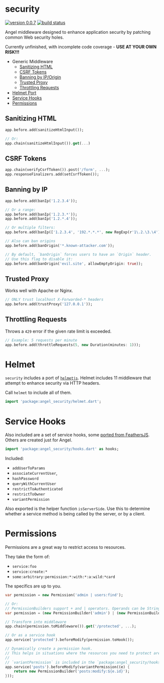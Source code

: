 # security
[![version 0.0.7](https://img.shields.io/badge/pub-v0.0.7-red.svg)](https://pub.dartlang.org/packages/angel_security)
[![build status](https://travis-ci.org/angel-dart/security.svg)](https://travis-ci.org/angel-dart/security)

Angel middleware designed to enhance application security by patching common Web security
holes.

Currently unfinished, with incomplete code coverage - **USE AT YOUR OWN RISK!!!**

* Generic Middleware
    * [Sanitizing HTML](#sanitizing-html)
    * [CSRF Tokens](#csrf-tokens)
    * [Banning by IP/Origin](#banning-by-ip)
    * [Trusted Proxy](#trusted-proxy)
    * [Throttling Requests](#throttling-requests)
* [Helmet Port](#helmet)
* [Service Hooks](#service-hooks)
* [Permissions](#permissions)

## Sanitizing HTML

```dart
app.before.add(sanitizeHtmlInput());

// Or:
app.chain(sanitizeHtmlInput()).get(...)
```

## CSRF Tokens

```dart
app.chain(verifyCsrfToken()).post('/form', ...);
app.responseFinalizers.add(setCsrfToken());
```

## Banning by IP

```dart
app.before.add(banIp('1.2.3.4'));

// Or a range:
app.before.add(banIp('1.2.3.*'));
app.before.add(banIp('1.2.*.4'));

// Or multiple filters:
app.before.add(banIp(['1.2.3.4', '192.*.*.*', new RegExp(r'1\.2.\3.\4')]));

// Also can ban origins
app.before.add(banOrigin('*.known-attacker.com'));

// By default, `banOrigin` forces users to have an `Origin` header.
// Use this flag to disable it:
app.before.add(banOrigin('evil.site', allowEmptyOrigin: true));
```

## Trusted Proxy
Works well with Apache or Nginx.

```dart
// ONLY trust localhost X-Forwarded-* headers
app.before.add(trustProxy('127.0.0.1'));
```

## Throttling Requests
Throws a `429` error if the given rate limit is exceeded.

```dart
// Example: 5 requests per minute
app.before.add(throttleRequests(5, new Duration(minutes: 1)));
```

# Helmet
`security` includes a port of [`helmetjs`](https://github.com/helmetjs/helmet).
Helmet includes 11 middleware that attempt to enhance security via HTTP headers.

Call `helmet` to include all of them.

```dart
import 'package:angel_security/helmet.dart';
```

# Service Hooks
Also included are a set of service hooks, some [ported from FeathersJS](https://github.com/feathersjs/feathers-legacy-authentication-hooks).
Others are created just for Angel.

```dart
import 'package:angel_security/hooks.dart' as hooks;
```

Included:
* `addUserToParams`
* `associateCurrentUser`,
* `hashPassword`
* `queryWithCurrentUser`
* `restrictToAuthenticated`
* `restrictToOwner`
* `variantPermission`

Also exported is the helper function `isServerSide`. Use this to determine
whether a service method is being called by the server, or by a client.

# Permissions
Permissions are a great way to restrict access to resources.

They take the form of:
* `service:foo`
* `service:create:*`
* `some:arbitrary:permission:*:with:*:a:wild:*card`

The specifics are up to you.

```dart
var permission = new Permission('admin | users:find');

// Or:
// PermissionBuilders support + and | operators. Operands can be Strings, Permissions or PermissionBuilders.
var permission = (new PermissionBuilder('admin') | (new PermissionBuilder('users') + 'find')).toPermission();

// Transform into middleware
app.chain(permission.toMiddleware()).get('/protected', ...);

// Or as a service hook
app.service('protected').beforeModify(permission.toHook());

// Dynamically create a permission hook.
// This helps in situations where the resources you need to protect are dynamic.
//
// `variantPermission` is included in the `package:angel_security/hooks.dart` library.
app.service('posts').beforeModify(variantPermission((e) {
    return new PermissionBuilder('posts:modify:${e.id}');
}));
```